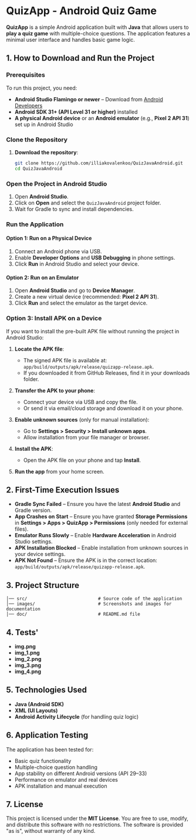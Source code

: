 # QuizApp - Android Quiz Game

**QuizApp** is a simple Android application built with **Java** that allows users to **play a quiz game** with multiple-choice questions. The application features a minimal user interface and handles basic game logic.

## 1. How to Download and Run the Project

### **Prerequisites**

To run this project, you need:

- **Android Studio Flamingo or newer** – Download from [Android Developers](https://developer.android.com/studio)
- **Android SDK 31+ (API Level 31 or higher)** installed
- **A physical Android device** or an **Android emulator** (e.g., **Pixel 2 API 31**) set up in Android Studio

### **Clone the Repository**

1. **Download the repository**:
   ```sh
   git clone https://github.com/illiakovalenkoo/QuizJavaAndroid.git
   cd QuizJavaAndroid
   ```

### **Open the Project in Android Studio**

1. Open **Android Studio**.
2. Click on **Open** and select the `QuizJavaAndroid` project folder.
3. Wait for Gradle to sync and install dependencies.

### **Run the Application**

#### **Option 1: Run on a Physical Device**

1. Connect an Android phone via USB.
2. Enable **Developer Options** and **USB Debugging** in phone settings.
3. Click **Run** in Android Studio and select your device.

#### **Option 2: Run on an Emulator**

1. Open **Android Studio** and go to **Device Manager**.
2. Create a new virtual device (recommended: **Pixel 2 API 31**).
3. Click **Run** and select the emulator as the target device.

### **Option 3: Install APK on a Device**

If you want to install the pre-built APK file without running the project in Android Studio:

1. **Locate the APK file**:
   - The signed APK file is available at: `app/build/outputs/apk/release/quizapp-release.apk`.
   - If you downloaded it from GitHub Releases, find it in your downloads folder.

2. **Transfer the APK to your phone**:
   - Connect your device via USB and copy the file.
   - Or send it via email/cloud storage and download it on your phone.

3. **Enable unknown sources** (only for manual installation):
   - Go to **Settings > Security > Install unknown apps**.
   - Allow installation from your file manager or browser.

4. **Install the APK**:
   - Open the APK file on your phone and tap **Install**.

5. **Run the app** from your home screen.

## 2. First-Time Execution Issues

- **Gradle Sync Failed** – Ensure you have the latest **Android Studio** and Gradle version.
- **App Crashes on Start** – Ensure you have granted **Storage Permissions** in **Settings > Apps > QuizApp > Permissions** (only needed for external files).
- **Emulator Runs Slowly** – Enable **Hardware Acceleration** in Android Studio settings.
- **APK Installation Blocked** – Enable installation from unknown sources in your device settings.
- **APK Not Found** – Ensure the APK is in the correct location: `app/build/outputs/apk/release/quizapp-release.apk`.

## 3. Project Structure

```
│── src/                           # Source code of the application
│── images/                        # Screenshots and images for documentation
│── doc/                           # README.md file
```
## 4. Tests'
- **img.png**
- **img_1.png**
- **img_2.png**
- **img_3.png**
- **img_4.png**
## 5. Technologies Used

- **Java (Android SDK)**
- **XML (UI Layouts)**
- **Android Activity Lifecycle** (for handling quiz logic)

## 6. Application Testing

The application has been tested for:

- Basic quiz functionality
- Multiple-choice question handling
- App stability on different Android versions (API 29–33)
- Performance on emulator and real devices
- APK installation and manual execution

## 7. License

This project is licensed under the **MIT License**. You are free to use, modify, and distribute this software with no restrictions. The software is provided "as is", without warranty of any kind.

